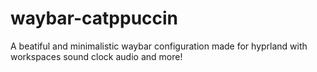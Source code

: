 # waybar-catppuccin
A beatiful and minimalistic waybar configuration made for hyprland with workspaces sound clock audio and more!
